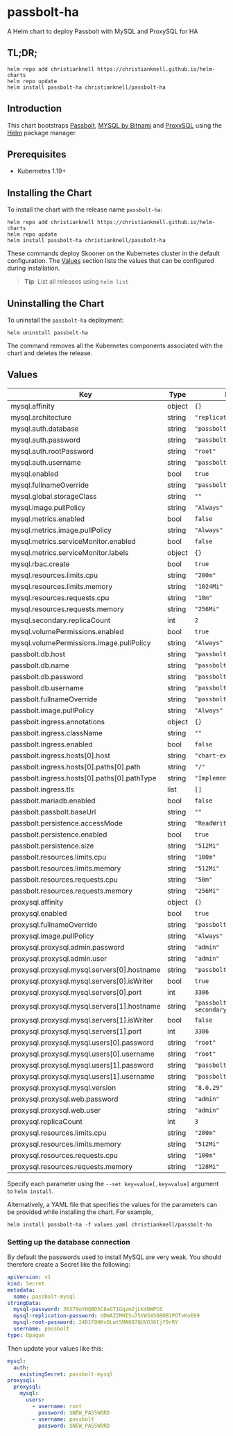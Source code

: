 # passbolt-ha

A Helm chart to deploy Passbolt with MySQL and ProxySQL for HA

## TL;DR;

```console
helm repo add christianknell https://christianknell.github.io/helm-charts
helm repo update
helm install passbolt-ha christianknell/passbolt-ha
```

## Introduction

This chart bootstraps [Passbolt](https://github.com/passbolt), [MYSQL by Bitnami](https://github.com/bitnami/charts/tree/master/bitnami/mysql) and [ProxySQL](https://github.com/flachesis/proxysql/tree/master/charts/proxysql) using the [Helm](https://helm.sh) package manager.

## Prerequisites

- Kubernetes 1.19+

## Installing the Chart

To install the chart with the release name `passbolt-ha`:

```console
helm repo add christianknell https://christianknell.github.io/helm-charts
helm repo update
helm install passbolt-ha christianknell/passbolt-ha
```

These commands deploy Skooner on the Kubernetes cluster in the default configuration. The [Values](#values) section lists the values that can be configured during installation.

> **Tip**: List all releases using `helm list`

## Uninstalling the Chart

To uninstall the `passbolt-ha` deployment:

```console
helm uninstall passbolt-ha
```

The command removes all the Kubernetes components associated with the chart and deletes the release.

## Values

| Key                                         | Type   | Default                      | Description |
| ------------------------------------------- | ------ | ---------------------------- | ----------- |
| mysql.affinity                              | object | `{}`                         |             |
| mysql.architecture                          | string | `"replication"`              |             |
| mysql.auth.database                         | string | `"passbolt"`                 |             |
| mysql.auth.password                         | string | `"passbolt"`                 |             |
| mysql.auth.rootPassword                     | string | `"root"`                     |             |
| mysql.auth.username                         | string | `"passbolt"`                 |             |
| mysql.enabled                               | bool   | `true`                       |             |
| mysql.fullnameOverride                      | string | `"passbolt-mysql"`           |             |
| mysql.global.storageClass                   | string | `""`                         |             |
| mysql.image.pullPolicy                      | string | `"Always"`                   |             |
| mysql.metrics.enabled                       | bool   | `false`                      |             |
| mysql.metrics.image.pullPolicy              | string | `"Always"`                   |             |
| mysql.metrics.serviceMonitor.enabled        | bool   | `false`                      |             |
| mysql.metrics.serviceMonitor.labels         | object | `{}`                         |             |
| mysql.rbac.create                           | bool   | `true`                       |             |
| mysql.resources.limits.cpu                  | string | `"200m"`                     |             |
| mysql.resources.limits.memory               | string | `"1024Mi"`                   |             |
| mysql.resources.requests.cpu                | string | `"10m"`                      |             |
| mysql.resources.requests.memory             | string | `"256Mi"`                    |             |
| mysql.secondary.replicaCount                | int    | `2`                          |             |
| mysql.volumePermissions.enabled             | bool   | `true`                       |             |
| mysql.volumePermissions.image.pullPolicy    | string | `"Always"`                   |             |
| passbolt.db.host                            | string | `"passbolt-proxysql"`        |             |
| passbolt.db.name                            | string | `"passbolt"`                 |             |
| passbolt.db.password                        | string | `"passbolt"`                 |             |
| passbolt.db.username                        | string | `"passbolt"`                 |             |
| passbolt.fullnameOverride                   | string | `"passbolt"`                 |             |
| passbolt.image.pullPolicy                   | string | `"Always"`                   |             |
| passbolt.ingress.annotations                | object | `{}`                         |             |
| passbolt.ingress.className                  | string | `""`                         |             |
| passbolt.ingress.enabled                    | bool   | `false`                      |             |
| passbolt.ingress.hosts[0].host              | string | `"chart-example.local"`      |             |
| passbolt.ingress.hosts[0].paths[0].path     | string | `"/"`                        |             |
| passbolt.ingress.hosts[0].paths[0].pathType | string | `"ImplementationSpecific"`   |             |
| passbolt.ingress.tls                        | list   | `[]`                         |             |
| passbolt.mariadb.enabled                    | bool   | `false`                      |             |
| passbolt.passbolt.baseUrl                   | string | `""`                         |             |
| passbolt.persistence.accessMode             | string | `"ReadWriteOnce"`            |             |
| passbolt.persistence.enabled                | bool   | `true`                       |             |
| passbolt.persistence.size                   | string | `"512Mi"`                    |             |
| passbolt.resources.limits.cpu               | string | `"100m"`                     |             |
| passbolt.resources.limits.memory            | string | `"512Mi"`                    |             |
| passbolt.resources.requests.cpu             | string | `"50m"`                      |             |
| passbolt.resources.requests.memory          | string | `"256Mi"`                    |             |
| proxysql.affinity                           | object | `{}`                         |             |
| proxysql.enabled                            | bool   | `true`                       |             |
| proxysql.fullnameOverride                   | string | `"passbolt-proxysql"`        |             |
| proxysql.image.pullPolicy                   | string | `"Always"`                   |             |
| proxysql.proxysql.admin.password            | string | `"admin"`                    |             |
| proxysql.proxysql.admin.user                | string | `"admin"`                    |             |
| proxysql.proxysql.mysql.servers[0].hostname | string | `"passbolt-mysql-primary"`   |             |
| proxysql.proxysql.mysql.servers[0].isWriter | bool   | `true`                       |             |
| proxysql.proxysql.mysql.servers[0].port     | int    | `3306`                       |             |
| proxysql.proxysql.mysql.servers[1].hostname | string | `"passbolt-mysql-secondary"` |             |
| proxysql.proxysql.mysql.servers[1].isWriter | bool   | `false`                      |             |
| proxysql.proxysql.mysql.servers[1].port     | int    | `3306`                       |             |
| proxysql.proxysql.mysql.users[0].password   | string | `"root"`                     |             |
| proxysql.proxysql.mysql.users[0].username   | string | `"root"`                     |             |
| proxysql.proxysql.mysql.users[1].password   | string | `"passbolt"`                 |             |
| proxysql.proxysql.mysql.users[1].username   | string | `"passbolt"`                 |             |
| proxysql.proxysql.mysql.version             | string | `"8.0.29"`                   |             |
| proxysql.proxysql.web.password              | string | `"admin"`                    |             |
| proxysql.proxysql.web.user                  | string | `"admin"`                    |             |
| proxysql.replicaCount                       | int    | `3`                          |             |
| proxysql.resources.limits.cpu               | string | `"200m"`                     |             |
| proxysql.resources.limits.memory            | string | `"512Mi"`                    |             |
| proxysql.resources.requests.cpu             | string | `"100m"`                     |             |
| proxysql.resources.requests.memory          | string | `"128Mi"`                    |             |

Specify each parameter using the `--set key=value[,key=value]` argument to `helm install`.

Alternatively, a YAML file that specifies the values for the parameters can be provided while installing the chart. For example,

```console
helm install passbolt-ha -f values.yaml christianknell/passbolt-ha
```

### Setting up the database connection

By default the passwords used to install MySQL are very weak. You should therefore create a Secret like the following:

```yaml
apiVersion: v1
kind: Secret
metadata:
  name: passbolt-mysql
stringData:
  mysql-password: 36X79oYHQBD5C8aGT1Gqzm2jLK4BWPC0
  mysql-replication-password: UDWAZ2MHISu75YW34S08OB1POTvKoE69
  mysql-root-password: 24D1FOHKvDLwt5MA087QUVO36IjY9rRY
  username: passbolt
type: Opaque
```

Then update your values like this:

```yaml
mysql:
  auth:
    existingSecret: passbolt-mysql
proxysql:
  proxysql:
    mysql:
      users:
        - username: root
          password: $NEW_PASSWORD
        - username: passbolt
          password: $NEW_PASSWORD
```
